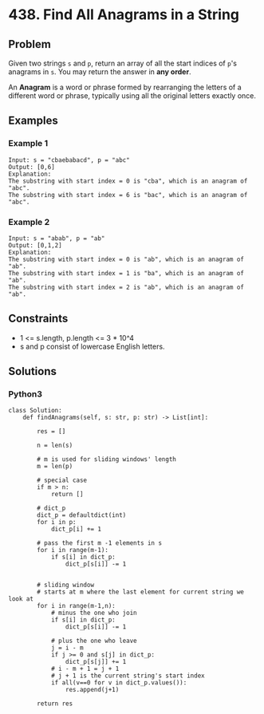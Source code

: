# 438. Find All Anagrams in a String

## Problem

Given two strings `s` and `p`, return an array of all the start indices of `p`'s anagrams in `s`. You may return the answer in **any order**.

An **Anagram** is a word or phrase formed by rearranging the letters of a different word or phrase, typically using all the original letters exactly once.

## Examples

### Example 1

```
Input: s = "cbaebabacd", p = "abc"
Output: [0,6]
Explanation:
The substring with start index = 0 is "cba", which is an anagram of "abc".
The substring with start index = 6 is "bac", which is an anagram of "abc".
```

### Example 2

```
Input: s = "abab", p = "ab"
Output: [0,1,2]
Explanation:
The substring with start index = 0 is "ab", which is an anagram of "ab".
The substring with start index = 1 is "ba", which is an anagram of "ab".
The substring with start index = 2 is "ab", which is an anagram of "ab".
```

## Constraints

* 1 <= s.length, p.length <= 3 * 10^4
* s and p consist of lowercase English letters.

## Solutions

### Python3

```
class Solution:
    def findAnagrams(self, s: str, p: str) -> List[int]:
        
        res = []
        
        n = len(s)
        
        # m is used for sliding windows' length
        m = len(p)
        
        # special case
        if m > n:
            return []
        
        # dict_p
        dict_p = defaultdict(int)
        for i in p:
            dict_p[i] += 1

        # pass the first m -1 elements in s
        for i in range(m-1):
            if s[i] in dict_p:
                dict_p[s[i]] -= 1

        
        # sliding window
        # starts at m where the last element for current string we look at
        for i in range(m-1,n):
            # minus the one who join
            if s[i] in dict_p:
                dict_p[s[i]] -= 1
                
            # plus the one who leave
            j = i - m
            if j >= 0 and s[j] in dict_p:
                dict_p[s[j]] += 1
            # i - m + 1 = j + 1
            # j + 1 is the current string's start index
            if all(v==0 for v in dict_p.values()):
                res.append(j+1)
        
        return res
```
